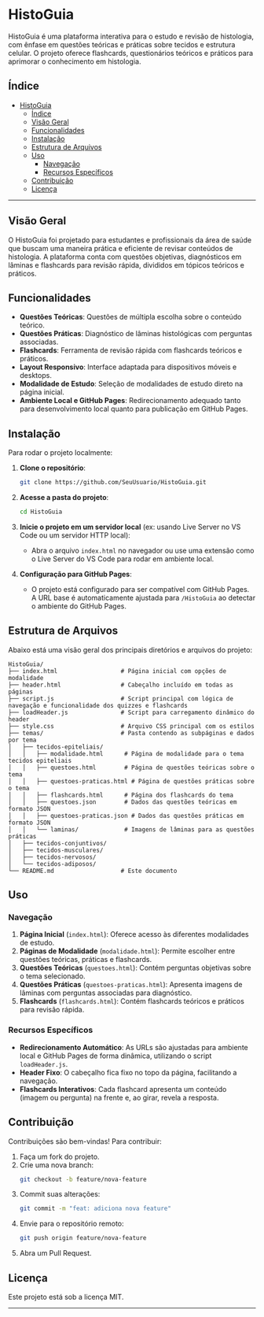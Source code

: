 # HistoGuia

HistoGuia é uma plataforma interativa para o estudo e revisão de histologia, com ênfase em questões teóricas e práticas sobre tecidos e estrutura celular. O projeto oferece flashcards, questionários teóricos e práticos para aprimorar o conhecimento em histologia.

## Índice

- [HistoGuia](#histoguia)
  - [Índice](#índice)
  - [Visão Geral](#visão-geral)
  - [Funcionalidades](#funcionalidades)
  - [Instalação](#instalação)
  - [Estrutura de Arquivos](#estrutura-de-arquivos)
  - [Uso](#uso)
    - [Navegação](#navegação)
    - [Recursos Específicos](#recursos-específicos)
  - [Contribuição](#contribuição)
  - [Licença](#licença)

---

## Visão Geral

O HistoGuia foi projetado para estudantes e profissionais da área de saúde que buscam uma maneira prática e eficiente de revisar conteúdos de histologia. A plataforma conta com questões objetivas, diagnósticos em lâminas e flashcards para revisão rápida, divididos em tópicos teóricos e práticos.

## Funcionalidades

- **Questões Teóricas**: Questões de múltipla escolha sobre o conteúdo teórico.
- **Questões Práticas**: Diagnóstico de lâminas histológicas com perguntas associadas.
- **Flashcards**: Ferramenta de revisão rápida com flashcards teóricos e práticos.
- **Layout Responsivo**: Interface adaptada para dispositivos móveis e desktops.
- **Modalidade de Estudo**: Seleção de modalidades de estudo direto na página inicial.
- **Ambiente Local e GitHub Pages**: Redirecionamento adequado tanto para desenvolvimento local quanto para publicação em GitHub Pages.

## Instalação

Para rodar o projeto localmente:

1. **Clone o repositório**:
   ```bash
   git clone https://github.com/SeuUsuario/HistoGuia.git
   ```

2. **Acesse a pasta do projeto**:
   ```bash
   cd HistoGuia
   ```

3. **Inicie o projeto em um servidor local** (ex: usando Live Server no VS Code ou um servidor HTTP local):
   - Abra o arquivo `index.html` no navegador ou use uma extensão como o Live Server do VS Code para rodar em ambiente local.
   
4. **Configuração para GitHub Pages**:
   - O projeto está configurado para ser compatível com GitHub Pages. A URL base é automaticamente ajustada para `/HistoGuia` ao detectar o ambiente do GitHub Pages.

## Estrutura de Arquivos

Abaixo está uma visão geral dos principais diretórios e arquivos do projeto:
```
HistoGuia/
├── index.html                  # Página inicial com opções de modalidade
├── header.html                 # Cabeçalho incluído em todas as páginas
├── script.js                   # Script principal com lógica de navegação e funcionalidade dos quizzes e flashcards
├── loadHeader.js               # Script para carregamento dinâmico do header
├── style.css                   # Arquivo CSS principal com os estilos
├── temas/                      # Pasta contendo as subpáginas e dados por tema
│   ├── tecidos-epiteliais/
│   │   ├── modalidade.html      # Página de modalidade para o tema tecidos epiteliais
│   │   ├── questoes.html        # Página de questões teóricas sobre o tema
│   │   ├── questoes-praticas.html # Página de questões práticas sobre o tema
│   │   ├── flashcards.html      # Página dos flashcards do tema
│   │   ├── questoes.json        # Dados das questões teóricas em formato JSON
│   │   ├── questoes-praticas.json # Dados das questões práticas em formato JSON
│   │   └── laminas/             # Imagens de lâminas para as questões práticas
│   ├── tecidos-conjuntivos/
│   ├── tecidos-musculares/
│   ├── tecidos-nervosos/
│   └── tecidos-adiposos/
└── README.md                   # Este documento
```

## Uso

### Navegação

1. **Página Inicial** (`index.html`): Oferece acesso às diferentes modalidades de estudo.
2. **Páginas de Modalidade** (`modalidade.html`): Permite escolher entre questões teóricas, práticas e flashcards.
3. **Questões Teóricas** (`questoes.html`): Contém perguntas objetivas sobre o tema selecionado.
4. **Questões Práticas** (`questoes-praticas.html`): Apresenta imagens de lâminas com perguntas associadas para diagnóstico.
5. **Flashcards** (`flashcards.html`): Contém flashcards teóricos e práticos para revisão rápida.

### Recursos Específicos

- **Redirecionamento Automático**: As URLs são ajustadas para ambiente local e GitHub Pages de forma dinâmica, utilizando o script `loadHeader.js`.
- **Header Fixo**: O cabeçalho fica fixo no topo da página, facilitando a navegação.
- **Flashcards Interativos**: Cada flashcard apresenta um conteúdo (imagem ou pergunta) na frente e, ao girar, revela a resposta.

## Contribuição

Contribuições são bem-vindas! Para contribuir:

1. Faça um fork do projeto.
2. Crie uma nova branch:
   ```bash
   git checkout -b feature/nova-feature
   ```
3. Commit suas alterações:
   ```bash
   git commit -m "feat: adiciona nova feature"
   ```
4. Envie para o repositório remoto:
   ```bash
   git push origin feature/nova-feature
   ```
5. Abra um Pull Request.

## Licença

Este projeto está sob a licença MIT.

---
